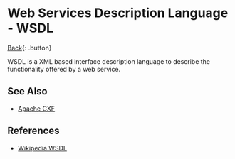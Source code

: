 # Web Services Description Language - WSDL

[Back](../index.md#network){: .button}

WSDL is a XML based interface description language to describe the functionality offered by a web service.

## See Also

- [Apache CXF](http://cxf.apache.org/)

## References

- [Wikipedia WSDL](https://en.wikipedia.org/wiki/Web_Services_Description_Language)

